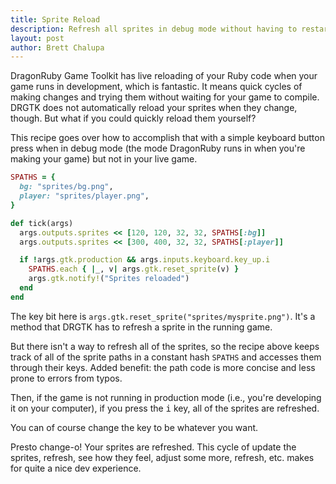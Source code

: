 ```yaml
---
title: Sprite Reload
description: Refresh all sprites in debug mode without having to restart the game.
layout: post
author: Brett Chalupa
---
```


DragonRuby Game Toolkit has live reloading of your Ruby code when your game runs in development, which is fantastic. It means quick cycles of making changes and trying them without waiting for your game to compile. DRGTK does not automatically reload your sprites when they change, though. But what if you could quickly reload them yourself?

This recipe goes over how to accomplish that with a simple keyboard button press when in debug mode (the mode DragonRuby runs in when you're making your game) but not in your live game.

``` ruby
SPATHS = {
  bg: "sprites/bg.png",
  player: "sprites/player.png",
}

def tick(args)
  args.outputs.sprites << [120, 120, 32, 32, SPATHS[:bg]]
  args.outputs.sprites << [300, 400, 32, 32, SPATHS[:player]]

  if !args.gtk.production && args.inputs.keyboard.key_up.i
    SPATHS.each { |_, v| args.gtk.reset_sprite(v) }
    args.gtk.notify!("Sprites reloaded")
  end
end
```

The key bit here is `args.gtk.reset_sprite("sprites/mysprite.png")`. It's a method that DRGTK has to refresh a sprite in the running game.

But there isn't a way to refresh all of the sprites, so the recipe above keeps track of all of the sprite paths in a constant hash `SPATHS` and accesses them through their keys. Added benefit: the path code is more concise and less prone to errors from typos.

Then, if the game is not running in production mode (i.e., you're developing it on your computer), if you press the <kbd>i</kbd> key, all of the sprites are refreshed.

You can of course change the key to be whatever you want.

Presto change-o! Your sprites are refreshed. This cycle of update the sprites, refresh, see how they feel, adjust some more, refresh, etc. makes for quite a nice dev experience.
